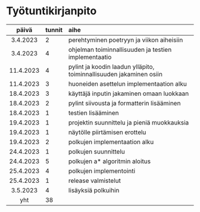 # Työtuntikirjanpito

| päivä | tunnit | aihe |
| :----:|:-----| :-----|
| 3.4.2023  | 2 | perehtyminen poetryyn ja viikon aiheisiin |
| 3.4.2023  | 4 | ohjelman toiminnallisuuden ja testien implementaatio |
| 11.4.2023 | 4 | pylint ja koodin laadun ylläpito, toiminnallisuuden jakaminen osiin |
| 11.4.2023 | 3 | huoneiden asettelun implementaation alku |
| 18.4.2023 | 3 | käyttäjä inputin jakaminen omaan luokkaan |
| 18.4.2023 | 2 | pylint siivousta ja formatterin lisääminen |
| 18.4.2023 | 1 | testien lisääminen |
| 19.4.2023 | 1 | projektin suunnittelu ja pieniä muokkauksia |
| 19.4.2023 | 1 | näytölle piirtämisen erottelu |
| 19.4.2023 | 2 | polkujen implementaation alku |
| 24.4.2023 | 1 | polkujen suunnittelu |
| 24.4.2023 | 5 | polkujen a* algoritmin aloitus |
| 25.4.2023 | 4 | polkujen implementointi |
| 25.4.2023 | 1 | release valmistelut |
| 3.5.2023  | 4 | lisäyksiä polkuihin |
| yht       | 38 | | 
